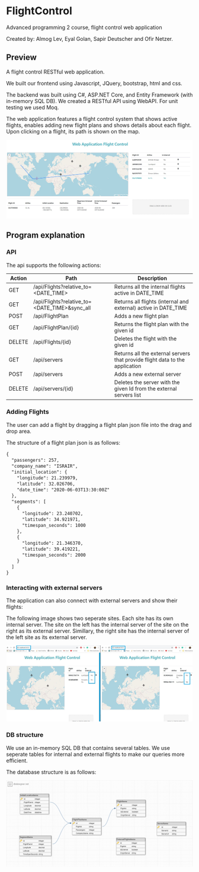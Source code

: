 # FlightControl
Advanced programming 2 course, flight control web application

Created by: Almog Lev, Eyal Golan, Sapir Deutscher and Ofir Netzer.

## Preview

A flight control RESTful web application.

We built our frontend using Javascript, JQuery, bootstrap, html and css. 

The backend was built using C#, ASP.NET Core, and Entity Framework (with in-memory SQL DB). We created a RESTful API using WebAPI.
For unit testing we used Moq.

The web application features a flight control system that shows active flights, enables adding new flight plans and shows details about each flight. Upon clicking on a flight, its path is shown on the map.

![WebApplicationFlightControl](img/WebApplicationFlightControl.JPG)

## Program explanation

### API

The api supports the following actions:

Action | Path | Description
------ | --------- | ----------
GET | /api/Flights?relative_to=<DATE_TIME> | Returns all the internal flights active in DATE_TIME
GET | /api/Flights?relative_to=<DATE_TIME>&sync_all | Returns all flights (internal and external) active in DATE_TIME
POST | /api/FlightPlan | Adds a new flight plan
GET | /api/FlightPlan/{id} | Returns the flight plan with the given id
DELETE | /api/Flights/{id} | Deletes the flight with the given id
GET | /api/servers | Returns all the external servers that provide flight data to the application
POST | /api/servers | Adds a new external server
DELETE | /api/servers/{id} | Deletes the server with the given Id from the external servers list

### Adding Flights

The user can add a flight by dragging a flight plan json file into the drag and drop area.

The structure of a flight plan json is as follows:

```
{
  "passengers": 257,
  "company_name": "ISRAIR",
  "initial_location": {
    "longitude": 21.239979,
    "latitude": 32.026706,
    "date_time": "2020-06-03T13:30:00Z"
  },
  "segments": [
    {
      "longitude": 23.240702,
      "latitude": 34.921971,
      "timespan_seconds": 1000
    },
    {
      "longitude": 21.346370,
      "latitude": 39.419221,
      "timespan_seconds": 2000
    }
  ]
}
```

### Interacting with external servers

The application can also connect with external servers and show their flights:

The following image shows two seperate sites. Each site has its own internal server. The site on the left has the internal server of the site on the right as its external server. Simillary, the right site has the internal server of the left site as its external server. 

![InteractingWithExternalServers](img/InteractingWithExternalServers.jpg)

### DB structure

We use an in-memory SQL DB that contains several tables. We use seperate tables for internal and external flights to make our queries more efficient.

The database structure is as follows:

![DBStructure](img/DBStructure.jpg)
